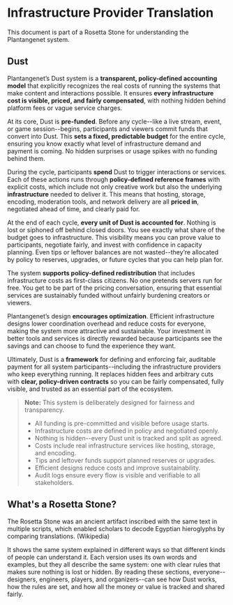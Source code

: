 # Infrastructure Provider Translation

This document is part of a Rosetta Stone for understanding the Plantangenet system.

## Dust

Plantangenet’s Dust system is a **transparent, policy-defined accounting model** that explicitly recognizes the real costs of running the systems that make content and interactions possible. It ensures **every infrastructure cost is visible, priced, and fairly compensated**, with nothing hidden behind platform fees or vague service charges.

At its core, Dust is **pre-funded**. Before any cycle--like a live stream, event, or game session--begins, participants and viewers commit funds that convert into Dust. This **sets a fixed, predictable budget** for the entire cycle, ensuring you know exactly what level of infrastructure demand and payment is coming. No hidden surprises or usage spikes with no funding behind them.

During the cycle, participants **spend** Dust to trigger interactions or services. Each of these actions runs through **policy-defined reference frames** with explicit costs, which include not only creative work but also the underlying **infrastructure** needed to deliver it. This means that hosting, storage, encoding, moderation tools, and network delivery are all **priced in**, negotiated ahead of time, and clearly paid for.

At the end of each cycle, **every unit of Dust is accounted for**. Nothing is lost or siphoned off behind closed doors. You see exactly what share of the budget goes to infrastructure. This visibility means you can prove value to participants, negotiate fairly, and invest with confidence in capacity planning. Even tips or leftover balances are not wasted--they’re allocated by policy to reserves, upgrades, or future cycles that you can help plan for.

The system **supports policy-defined redistribution** that includes infrastructure costs as first-class citizens. No one pretends servers run for free. You get to be part of the pricing conversation, ensuring that essential services are sustainably funded without unfairly burdening creators or viewers.

Plantangenet’s design **encourages optimization**. Efficient infrastructure designs lower coordination overhead and reduce costs for everyone, making the system more attractive and sustainable. Your investment in better tools and services is directly rewarded because participants see the savings and can choose to fund the experience they want.

Ultimately, Dust is a **framework** for defining and enforcing fair, auditable payment for all system participants--including the infrastructure providers who keep everything running. It replaces hidden fees and arbitrary cuts with **clear, policy-driven contracts** so you can be fairly compensated, fully visible, and trusted as an essential part of the ecosystem.

> **Note:**
> This system is deliberately designed for fairness and transparency.
>
> * All funding is pre-committed and visible before usage starts.
> * Infrastructure costs are defined in policy and negotiated openly.
> * Nothing is hidden--every Dust unit is tracked and split as agreed.
> * Costs include real infrastructure services like hosting, storage, and encoding.
> * Tips and leftover funds support planned reserves or upgrades.
> * Efficient designs reduce costs and improve sustainability.
> * Audit logs ensure every flow is visible and verifiable to all stakeholders.

## What's a Rosetta Stone?

The Rosetta Stone was an ancient artifact inscribed with the same text in multiple scripts, which enabled scholars to decode Egyptian hieroglyphs by comparing translations. (Wikipedia)

It shows the same system explained in different ways so that different kinds of people can understand it. Each version uses its own words and examples, but they all describe the same system: one with clear rules that makes sure nothing is lost or hidden. By reading these sections, everyone--designers, engineers, players, and organizers--can see how Dust works, how the rules are set, and how all the money or value is tracked and shared fairly.
